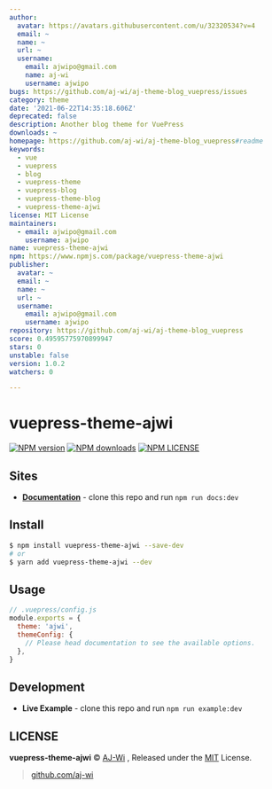 ```yaml
---
author:
  avatar: https://avatars.githubusercontent.com/u/32320534?v=4
  email: ~
  name: ~
  url: ~
  username:
    email: ajwipo@gmail.com
    name: aj-wi
    username: ajwipo
bugs: https://github.com/aj-wi/aj-theme-blog_vuepress/issues
category: theme
date: '2021-06-22T14:35:18.606Z'
deprecated: false
description: Another blog theme for VuePress
downloads: ~
homepage: https://github.com/aj-wi/aj-theme-blog_vuepress#readme
keywords:
  - vue
  - vuepress
  - blog
  - vuepress-theme
  - vuepress-blog
  - vuepress-theme-blog
  - vuepress-theme-ajwi
license: MIT License
maintainers:
  - email: ajwipo@gmail.com
    username: ajwipo
name: vuepress-theme-ajwi
npm: https://www.npmjs.com/package/vuepress-theme-ajwi
publisher:
  avatar: ~
  email: ~
  name: ~
  url: ~
  username:
    email: ajwipo@gmail.com
    username: ajwipo
repository: https://github.com/aj-wi/aj-theme-blog_vuepress
score: 0.49595775970899947
stars: 0
unstable: false
version: 1.0.2
watchers: 0

---
```


# vuepress-theme-ajwi

[![NPM version](https://badgen.net/npm/v/vuepress-theme-ajwi)](https://www.npmjs.com/package/vuepress-theme-ajwi) [![NPM downloads](https://badgen.net/npm/dm/vuepress-theme-ajwi)](https://www.npmjs.com/package/vuepress-theme-ajwi)
[![NPM LICENSE](https://badgen.net/npm/license/@vuepress/theme-blog)](https://github.com/AJ-Wi/AJ-theme-blog_vuepress/blob/master/LICENSE)

## Sites

- **[Documentation](https://ajwi.github.io/aj-theme-blog_vuepress)** - clone this repo and run `npm run docs:dev`

## Install

```bash
$ npm install vuepress-theme-ajwi --save-dev
# or
$ yarn add vuepress-theme-ajwi --dev
```

## Usage

```js
// .vuepress/config.js
module.exports = {
  theme: 'ajwi',
  themeConfig: {
    // Please head documentation to see the available options.
  },
}
```

## Development

- **Live Example** - clone this repo and run `npm run example:dev`

## LICENSE

**vuepress-theme-ajwi** © [AJ-Wi](https://github.com/AJ-Wi) , Released under the [MIT](./LICENSE) License.<br>

> [github.com/aj-wi](https://github.com/aj-wi)
